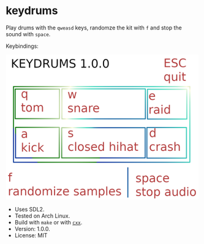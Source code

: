 # keydrums

Play drums with the `qweasd` keys, randomze the kit with `f` and stop the sound with `space`.

Keybindings:

![keybindings](img/keybindings.png)

* Uses SDL2.
* Tested on Arch Linux.
* Build with `make` or with [`cxx`](https://github.com/xyproto/cxx).
* Version: 1.0.0.
* License: MIT
